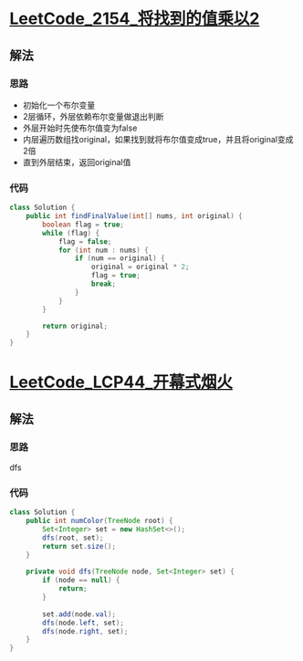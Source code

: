 # [LeetCode_2154_将找到的值乘以2](https://leetcode-cn.com/problems/keep-multiplying-found-values-by-two/)
## 解法
### 思路
- 初始化一个布尔变量
- 2层循环，外层依赖布尔变量做退出判断
- 外层开始时先使布尔值变为false
- 内层遍历数组找original，如果找到就将布尔值变成true，并且将original变成2倍
- 直到外层结束，返回original值
### 代码
```java
class Solution {
    public int findFinalValue(int[] nums, int original) {
        boolean flag = true;
        while (flag) {
            flag = false;
            for (int num : nums) {
                if (num == original) {
                    original = original * 2;
                    flag = true;
                    break;
                }
            }
        }

        return original;
    }
}
```
# [LeetCode_LCP44_开幕式烟火](https://leetcode-cn.com/problems/sZ59z6/)
## 解法
### 思路
dfs
### 代码
```java
class Solution {
    public int numColor(TreeNode root) {
        Set<Integer> set = new HashSet<>();
        dfs(root, set);
        return set.size();
    }
    
    private void dfs(TreeNode node, Set<Integer> set) {
        if (node == null) {
            return;
        }
        
        set.add(node.val);
        dfs(node.left, set);
        dfs(node.right, set);
    }
}
```